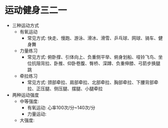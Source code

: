 # 运动健身三二一
- 三种运动方式
    - 有氧运动
        - 常见方式: 快走、慢跑、游泳、滑冰、滑雪、乒乓球、网球、骑车、健身舞
    - 力量练习
        - 常见方式: 俯卧撑、引体向上、负重侧平举、俯身划船、哑铃飞鸟、坐位抗阻背拉、卧推、仰卧卷腹、臀桥、深蹲、负重伸膝、弓箭步换腿跳
    - 牵拉练习
        - 常见方式: 颈部牵拉、肩部牵拉、北部牵拉、胸部牵拉、下腰背部牵拉、正压腿、侧压腿、摆腿、小腿牵拉
- 两种运动强度
    - 中等强度:
        - 有氧运动: 心率100次/分~140次/分
        - 力量运动: 
    - 大强度: